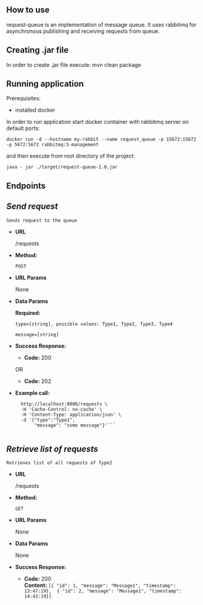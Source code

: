 ## How to use ##
request-queue is an implementation of message queue. It uses rabbitmq for asynchronous publishing and receiving requests from queue.

## Creating .jar file
In order to create .jar file execute: mvn clean package

## Running application

Prerequisites:
- installed docker

In order to run application start docker container with rabbitmq server on default ports:
 
``
    docker run -d --hostname my-rabbit --name request_queue -p 15672:15672 -p 5672:5672 rabbitmq:3-management
``

 and then execute from root directory of the project:
 
 ``
    java - jar ./target/request-queue-1.0.jar
 ``

## Endpoints ##
 *Send request*
  ----
    Sends request to the queue
  
  * **URL**
  
    /requests
  
  * **Method:**
  
    `POST`
    
  *  **URL Params**
  
        None
  
  * **Data Params**
  
    **Required:**
 
       `type=[string], possible values: Type1, Type2, Type3, Type4`
   
       `message=[string]`
   
  * **Success Response:**
  
    * **Code:** 200 <br />
    
    OR 
  
    * **Code:** 202 <br />
     
    
   * **Example call:**
   
        ```curl -X POST \
          http://localhost:8080/requests \
          -H 'Cache-Control: no-cache' \
          -H 'Content-Type: application/json' \
          -d '{"type":"Type1",
        	   "message": "some message"}'```
    
 *Retrieve list of requests*
  ----
    Retrieves list of all requests of Type2
  
  * **URL**
  
    /requests
  
  * **Method:**
  
    `GET`
    
  *  **URL Params**
  
        None
  
  * **Data Params**
  
    None
  
  * **Success Response:**

    * **Code:** 200 <br />
      **Content:** `[{ "id": 1, "message": "Message1", "timestamp": 13:47:19}, 
                    { "id": 2, "message": "Message1", "timestamp": 14:43:19}]`
